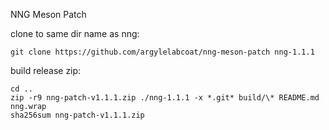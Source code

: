 NNG Meson Patch

clone to same dir name as nng:

```
git clone https://github.com/argylelabcoat/nng-meson-patch nng-1.1.1
```

build release zip:

```
cd ..
zip -r9 nng-patch-v1.1.1.zip ./nng-1.1.1 -x *.git* build/\* README.md nng.wrap
sha256sum nng-patch-v1.1.1.zip
```
